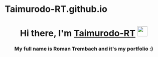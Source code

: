 # Taimurodo-RT.github.io

<h1 align="center">Hi there, I'm <a href="https://Taimurodo-RT.github.io/" target="_blank">Taimurodo-RT</a> 
<img src="https://github.com/blackcater/blackcater/raw/main/images/Hi.gif" height="32"/></h1>
<h3 align="center">My full name is Roman Trembach and it's my portfolio :)</h3>
